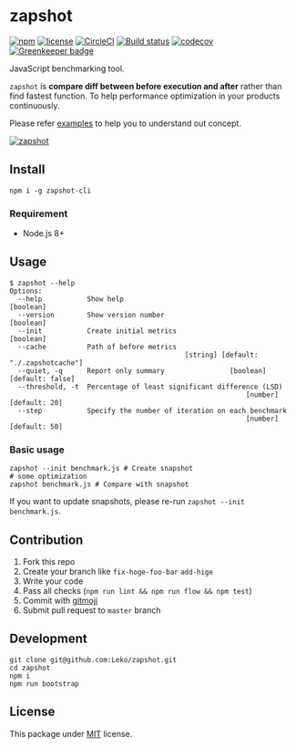 # zapshot

[![npm](https://img.shields.io/npm/v/zapshot.svg)](https://www.npmjs.com/package/zapshot)
[![license](https://img.shields.io/github/license/Leko/zapshot.svg)](https://opensource.org/licenses/MIT)
[![CircleCI](https://circleci.com/gh/Leko/zapshot.svg?style=svg)](https://circleci.com/gh/Leko/zapshot)
[![Build status](https://ci.appveyor.com/api/projects/status/n1gdf4ysj0cyqmqu/branch/master?svg=true)](https://ci.appveyor.com/project/Leko/zapshot/branch/master)
[![codecov](https://codecov.io/gh/Leko/zapshot/branch/master/graph/badge.svg)](https://codecov.io/gh/Leko/zapshot)
[![Greenkeeper badge](https://badges.greenkeeper.io/Leko/zapshot.svg)](https://greenkeeper.io/)

JavaScript benchmarking tool.

`zapshot` is **compare diff between before execution and after** rather than find fastest function.
To help performance optimization in your products continuously.

Please refer [examples](https://github.com/Leko/zapshot/tree/master/examples/fibonacci) to help you to understand out concept.

[![zapshot](https://user-images.githubusercontent.com/1424963/40283108-32d3caf2-5cb4-11e8-8a73-d538dbd4933b.gif)](https://asciinema.org/a/182520)

## Install

```
npm i -g zapshot-cli
```

### Requirement

* Node.js 8+

## Usage

```
$ zapshot --help
Options:
  --help           Show help                                           [boolean]
  --version        Show version number                                 [boolean]
  --init           Create initial metrics                              [boolean]
  --cache          Path of before metrics
                                           [string] [default: "./.zapshotcache"]
  --quiet, -q      Report only summary                [boolean] [default: false]
  --threshold, -t  Percentage of least significant difference (LSD)
                                                          [number] [default: 20]
  --step           Specify the number of iteration on each benchmark
                                                          [number] [default: 50]
```

### Basic usage

```
zapshot --init benchmark.js # Create snapshot
# some optimization
zapshot benchmark.js # Compare with snapshot
```

If you want to update snapshots, please re-run `zapshot --init benchmark.js`.

## Contribution

1.  Fork this repo
1.  Create your branch like `fix-hoge-foo-bar` `add-hige`
1.  Write your code
1.  Pass all checks (`npm run lint && npm run flow && npm test`)
1.  Commit with [gitmoji](https://gitmoji.carloscuesta.me/)
1.  Submit pull request to `master` branch

## Development

```
git clone git@github.com:Leko/zapshot.git
cd zapshot
npm i
npm run bootstrap
```

## License

This package under [MIT](https://opensource.org/licenses/MIT) license.
